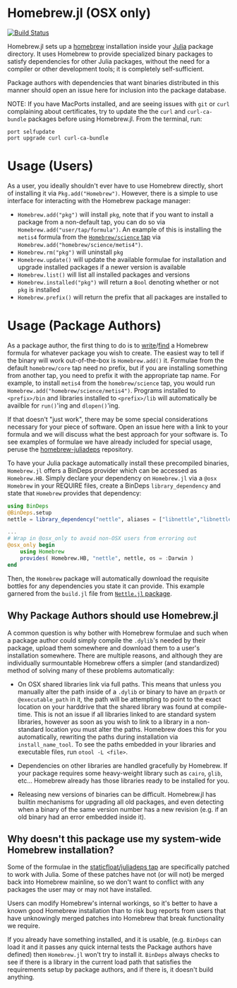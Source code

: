 # Homebrew.jl (OSX only)

[![Build Status](https://travis-ci.org/JuliaLang/Homebrew.jl.svg)](https://travis-ci.org/JuliaLang/Homebrew.jl)

Homebrew.jl sets up a [homebrew](http://brew.sh) installation inside your [Julia](http://julialang.org/) package directory.  It uses Homebrew to provide specialized binary packages to satisfy dependencies for other Julia packages, without the need for a compiler or other development tools; it is completely self-sufficient.

Package authors with dependencies that want binaries distributed in this manner should open an issue here for inclusion into the package database.

NOTE: If you have MacPorts installed, and are seeing issues with `git` or `curl` complaining about certificates, try to update the the ```curl``` and ```curl-ca-bundle``` packages before using Homebrew.jl. From the terminal, run:
```
port selfupdate
port upgrade curl curl-ca-bundle
```

# Usage (Users)

As a user, you ideally shouldn't ever have to use Homebrew directly, short of installing it via `Pkg.add("Homebrew")`. However, there is a simple to use interface for interacting with the Homebrew package manager:

* `Homebrew.add("pkg")` will install `pkg`, note that if you want to install a package from a non-default tap, you can do so via `Homebrew.add("user/tap/formula")`.  An example of this is installing the `metis4` formula from the [`Homebrew/science` tap](https://github.com/Homebrew/homebrew-science) via `Homebrew.add("homebrew/science/metis4")`.
* `Homebrew.rm("pkg")` will uninstall `pkg`
* `Homebrew.update()` will update the available formulae for installation and upgrade installed packages if a newer version is available
* `Homebrew.list()` will list all installed packages and versions
* `Homebrew.installed("pkg")` will return a `Bool` denoting whether or not `pkg` is installed
* `Homebrew.prefix()` will return the prefix that all packages are installed to


# Usage (Package Authors)

As a package author, the first thing to do is to [write](https://github.com/Homebrew/brew/blob/master/share/doc/homebrew/Formula-Cookbook.md)/[find](http://braumeister.org/) a Homebrew formula for whatever package you wish to create.  The easiest way to tell if the binary will work out-of-the-box is `Homebrew.add()` it.  Formulae from the default `homebrew/core` tap need no prefix, but if you are installing something from another tap, you need to prefix it with the appropriate tap name. For example, to install `metis4` from the `homebrew/science` tap, you would run `Homebrew.add("homebrew/science/metis4")`. Programs installed to `<prefix>/bin` and libraries installed to `<prefix>/lib` will automatically be availble for `run()`'ing and `dlopen()`'ing.

If that doesn't "just work", there may be some special considerations necessary for your piece of software. Open an issue here with a link to your formula and we will discuss what the best approach for your software is. To see examples of formulae we have already included for special usage, peruse the [homebrew-juliadeps](https://github.com/staticfloat/homebrew-juliadeps) repository.

To have your Julia package automatically install these precompiled binaries, `Homebrew.jl` offers a BinDeps provider which can be accessed as `Homebrew.HB`.  Simply declare your dependency on `Homebrew.jl` via a `@osx Homebrew` in your REQUIRE files, create a BinDeps `library_dependency` and state that `Homebrew` provides that dependency:

```julia
using BinDeps
@BinDeps.setup
nettle = library_dependency("nettle", aliases = ["libnettle","libnettle-4-6"])

...
# Wrap in @osx_only to avoid non-OSX users from erroring out
@osx_only begin
    using Homebrew
    provides( Homebrew.HB, "nettle", nettle, os = :Darwin )
end
```

Then, the `Homebrew` package will automatically download the requisite bottles for any dependencies you state it can provide.  This example garnered from the `build.jl` file from [`Nettle.jl` package](https://github.com/staticfloat/Nettle.jl/blob/master/deps/build.jl).


## Why Package Authors should use Homebrew.jl
A common question is why bother with Homebrew formulae and such when a package author could simply compile the `.dylib`'s needed by their package, upload them somewhere and download them to a user's installation somewhere.  There are multiple reasons, and although they are individually surmountable Homebrew offers a simpler (and standardized) method of solving many of these problems automatically:

* On OSX shared libraries link via full paths.  This means that unless you manually alter the path inside of a `.dylib` or binary to have an `@rpath` or `@executable_path` in it, the path will be attempting to point to the exact location on your harddrive that the shared library was found at compile-time.  This is not an issue if all libraries linked to are standard system libraries, however as soon as you wish to link to a library in a non-standard location you must alter the paths.  Homebrew does this for you automatically, rewriting the paths during installation via `install_name_tool`.  To see the paths embedded in your libraries and executable files, run `otool -L <file>`.

* Dependencies on other libraries are handled gracefully by Homebrew.  If your package requires some heavy-weight library such as `cairo`, `glib`, etc... Homebrew already has those libraries ready to be installed for you.

* Releasing new versions of binaries can be difficult.  Homebrew.jl has builtin mechanisms for upgrading all old packages, and even detecting when a binary of the same version number has a new revision (e.g. if an old binary had an error embedded inside it).



## Why doesn't this package use my system-wide Homebrew installation?

Some of the formulae in the [staticfloat/juliadeps tap](https://github.com/staticfloat/homebrew-juliadeps) are specifically patched to work with Julia. Some of these patches have not (or will not) be merged back into Homebrew mainline, so we don't want to conflict with any packages the user may or may not have installed.

Users can modify Homebrew's internal workings, so it's better to have a known good Homebrew installation than to risk bug reports from users that have unknowingly merged patches into Homebrew that break functionality we require.

If you already have something installed, and it is usable, (e.g. `BinDeps` can load it and it passes any quick internal tests the Package authors have defined) then `Homebrew.jl` won't try to install it. `BinDeps` always checks to see if there is a library in the current load path that satisfies the requirements setup by package authors, and if there is, it doesn't build anything.

